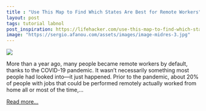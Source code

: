 ```yaml
---
title : "Use This Map to Find Which States Are Best for Remote Workers"
layout: post
tags: tutorial labnol
post_inspiration: https://lifehacker.com/use-this-map-to-find-which-states-are-best-for-remote-w-1846656315
image: "https://sergio.afanou.com/assets/images/image-midres-3.jpg"
---
```


<img src="https://i.kinja-img.com/gawker-media/image/upload/s--wzmW3fWO--/c_fit,fl_progressive,q_80,w_636/y94rkomq2qmuay7wxhhz.jpg" /><p>More than a year ago, many people became remote workers by default, thanks to the COVID-19 pandemic. It wasn’t necessarily something most people had looked into—it just happened. Prior to the pandemic, about 20% of people with jobs that could be performed remotely actually worked from home all or most of the time,…</p><p><a href="https://lifehacker.com/use-this-map-to-find-which-states-are-best-for-remote-w-1846656315">Read more...</a></p>